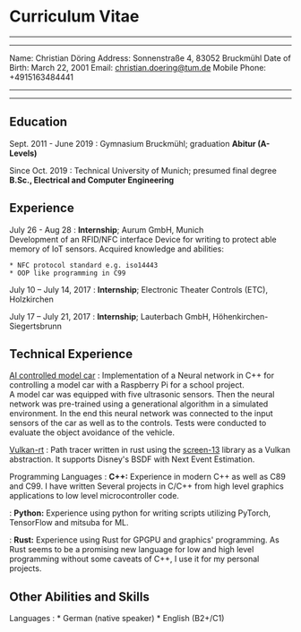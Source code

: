Curriculum Vitae
================ 

----

--------------- ----
Name:           Christian Döring
Address:        Sonnenstraße 4, 83052 Bruckmühl
Date of Birth:  March 22, 2001
Email:          <christian.doering@tum.de>
Mobile Phone:      +4915163484441
--------------- ----

----

Education
---------

Sept. 2011 - June 2019
:   Gymnasium Bruckmühl; graduation **Abitur (A-Levels)**

Since Oct. 2019
:   Technical University of Munich; presumed final degree **B.Sc., Electrical and Computer Engineering**

Experience
----------

July 26 - Aug 28
:   **Internship**; Aurum GmbH, Munich                      
    Development of an RFID/NFC interface Device for writing to protect able memory of IoT sensors.
    Acquired knowledge and abilities:
    
    * NFC protocol standard e.g. iso14443
    * OOP like programming in C99

July 10 – July 14, 2017
:   **Internship**; Electronic Theater Controls (ETC), Holzkirchen

July 17 – July 21, 2017
:   **Internship**; Lauterbach GmbH, Höhenkirchen-Siegertsbrunn 

Technical Experience
--------------------

[AI controlled model car](https://github.com/DoeringChristian/SNNL-car-simulator)
:   Implementation of a Neural network in C++ for controlling a model car with
    a Raspberry Pi for a school project.\
    A model car was equipped with five ultrasonic sensors. Then the neural network
    was pre-trained using a generational algorithm in a simulated environment. In
    the end this neural network was connected to the input sensors of the car as well as to
    the controls. Tests were conducted to evaluate the object avoidance of the vehicle.

[Vulkan-rt](https://github.com/DoeringChristian/vulkan-rt)
:   Path tracer written in rust using the [screen-13](https://github.com/attackgoat/screen-13) library as a Vulkan abstraction.
    It supports Disney's BSDF with Next Event Estimation.

Programming Languages
:   **C++:** Experience in modern C++ as well as C89 and C99.
    I have written Several projects in C/C++ from high level graphics
    applications to low level microcontroller code.
    
:   **Python:** Experience using python for writing scripts utilizing PyTorch, TensorFlow and mitsuba for ML.

:   **Rust:** Experience using Rust for GPGPU and graphics' programming.
    As Rust seems to be a promising new language for low and high
    level programming without some caveats of C++, I use it for my personal
    projects.

Other Abilities and Skills
--------------------------

Languages
:   * German (native speaker)
    * English (B2+/C1)


